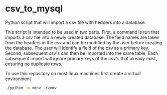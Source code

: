 # csv_to_mysql
Python script that will import a csv file with hedders into a database. 

This script is intended to be used in two parts. First, a command is run that imports a csv file into a newly created database. The field names are taken from the headers in the csv and can be modified by the user before creating the database. The user will identify a field of the csv as a primary key. Second, subsequent csv's can then be imported into the same table. Each subsequent import will ignore primary keys of the csv's that already exist, ensuring no duplicate rows.

To use this repository on most linux machines first create a virtual environment

```bash
./python -m venv ./venv
```
